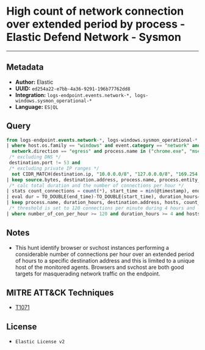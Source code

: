 # High count of network connection over extended period by process - Elastic Defend Network - Sysmon

---

## Metadata

- **Author:** Elastic
- **UUID:** `ed254a22-e7bb-4a36-9291-196b77762dd8`
- **Integration:** `logs-endpoint.events.network-*, logs-windows.sysmon_operational-*`
- **Language:** `ES|QL`

## Query

```sql
from logs-endpoint.events.network-*, logs-windows.sysmon_operational-* 
| where host.os.family == "windows" and event.category == "network" and 
  network.direction == "egress" and process.name in ("chrome.exe", "msedge.exe", "iexplore.exe", "firefox.exe", "svchost.exe") and 
 /* excluding DNS */
 destination.port != 53 and 
 /* excluding private IP ranges */
  not CIDR_MATCH(destination.ip, "10.0.0.0/8", "127.0.0.0/8", "169.254.0.0/16", "172.16.0.0/12", "192.0.0.0/24", "192.0.0.0/29", "192.0.0.8/32", "192.0.0.9/32", "192.0.0.10/32", "192.0.0.170/32", "192.0.0.171/32", "192.0.2.0/24", "192.31.196.0/24", "192.52.193.0/24", "192.168.0.0/16", "192.88.99.0/24", "224.0.0.0/4", "100.64.0.0/10", "192.175.48.0/24","198.18.0.0/15", "198.51.100.0/24", "203.0.113.0/24", "240.0.0.0/4", "::1","FE80::/10", "FF00::/8")
| keep source.bytes, destination.address, process.name, process.entity_id, @timestamp, host.id
 /* calc total duration and the number of connections per hour */
| stats count_connections = count(*), start_time = min(@timestamp), end_time = max(@timestamp), hosts= count_distinct(host.id), count_unique_pids = count_distinct(process.entity_id) by  destination.address, process.name
| eval dur = TO_DOUBLE(end_time)-TO_DOUBLE(start_time), duration_hours=TO_INT(dur/3600000), number_of_con_per_hour = (count_connections / duration_hours)
| keep process.name, duration_hours, destination.address, hosts, count_unique_pids, count_connections, number_of_con_per_hour
 /* threshold is set to 120 connections per minute during 4 hours and limited to 1 agent and 1 pid, you can adjust this values to your hunting needs */
| where number_of_con_per_hour >= 120 and duration_hours >= 4 and hosts == 1 and count_unique_pids == 1
```

## Notes

- This hunt identify browser or svchost instances performing a considerable number of connections per hour over an extended period of hours to a specific destination address and this is limited to a unique host of the monitored agents. Browsers and svchost are both good targets for masquerading network traffic on the endpoint.
## MITRE ATT&CK Techniques

- [T1071](https://attack.mitre.org/techniques/T1071)

## License

- `Elastic License v2`
